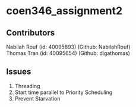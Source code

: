 # coen346_assignment2

## Contributors
Nabilah Rouf (id: 40095893) (Github: NabilahRouf)  
Thomas Tran (id: 40095654) (Github: digathomas)  

## Issues
1. Threading
1. Start time parallel to Priority Scheduling
1. Prevent Starvation